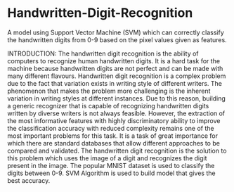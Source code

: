 # Handwritten-Digit-Recognition
A model using Support Vector Machine (SVM) which can correctly classify the handwritten digits from 0-9 based on the pixel values given as features.

INTRODUCTION:
The handwritten digit recognition is the ability of computers to recognize human 
handwritten digits. It is a hard task for the machine because handwritten digits are not 
perfect and can be made with many different flavours. Handwritten digit recognition is a 
complex problem due to the fact that variation exists in writing style of different writers. 
The phenomenon that makes the problem more challenging is the inherent variation in 
writing styles at different instances. Due to this reason, building a generic recognizer that is 
capable of recognizing handwritten digits written by diverse writers is not always feasible. 
However, the extraction of the most informative features with highly discriminatory 
ability to improve the classification accuracy with reduced complexity remains one of the 
most important problems for this task. It is a task of great importance for which there are 
standard databases that allow different approaches to be compared and validated. The 
handwritten digit recognition is the solution to this problem which uses the image of a digit 
and recognizes the digit present in the image. The popular MNIST dataset is used to classify 
the digits between 0-9. SVM Algorithm is used to build model that gives the best accuracy.
